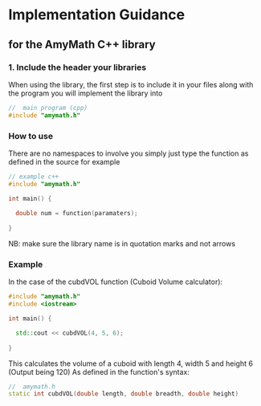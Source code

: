 # Implementation Guidance
## for the AmyMath C++ library

### 1. Include the header your libraries

When using the library, the first step is to include it in your files along with the program
you will implement the library into

```cpp
//  main program (cpp)
#include "amymath.h"
```

### How to use

There are no namespaces to involve you simply just type the function as defined in the source
for example 

```cpp
// example c++
#include "amymath.h"

int main() {
  
  double num = function(paramaters);
  
}
``` 
NB: make sure the library name is in quotation marks and not arrows

### Example 

In the case of the cubdVOL function (Cuboid Volume calculator):
```cpp
#include "amymath.h"
#include <iostream>

int main() {

  std::cout << cubdVOL(4, 5, 6);
  
}
``` 

This calculates the volume of a cuboid with length 4, width 5 and height 6 (Output being 120)
As defined in the function's syntax:

```cpp
//  amymath.h
static int cubdVOL(double length, double breadth, double height)
```


